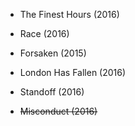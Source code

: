 * The Finest Hours (2016)

* Race (2016)

* Forsaken (2015)

* London Has Fallen (2016)

* Standoff (2016)

* <s>Misconduct (2016)</s>
